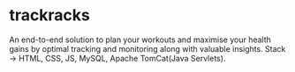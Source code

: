 # trackracks

An end-to-end solution to plan your workouts and maximise your health gains by optimal tracking and monitoring along with valuable insights.
Stack -> HTML, CSS, JS, MySQL, Apache TomCat(Java Servlets).
